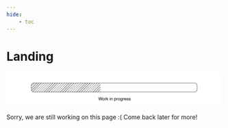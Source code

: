 ```yaml
---
hide:
    - toc
---
```


# Landing

![](../images/Work%20in%20progress.jpg)

Sorry, we are still working on this page :( 
Come back later for more!
